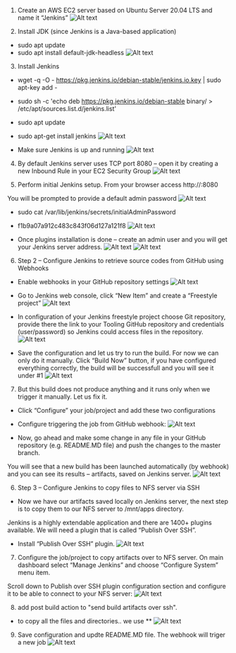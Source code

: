 1. Create an AWS EC2 server based on Ubuntu Server 20.04 LTS and name it “Jenkins”
   ![Alt text](images/9.1.PNG)

2. Install JDK (since Jenkins is a Java-based application)

- sudo apt update
- sudo apt install default-jdk-headless
  ![Alt text](images/9.2.PNG)

3. Install Jenkins

- wget -q -O - https://pkg.jenkins.io/debian-stable/jenkins.io.key | sudo apt-key add -
- sudo sh -c 'echo deb https://pkg.jenkins.io/debian-stable binary/ > \
   /etc/apt/sources.list.d/jenkins.list'
- sudo apt update
- sudo apt-get install jenkins
  ![Alt text](images/9.3.PNG)

- Make sure Jenkins is up and running
  ![Alt text](images/9.4.PNG)

4. By default Jenkins server uses TCP port 8080 – open it by creating a new Inbound Rule in your EC2 Security Group
   ![Alt text](images/9.5.PNG)

5. Perform initial Jenkins setup.
   From your browser access http://<Jenkins-Server-Public-IP-Address-or-Public-DNS-Name>:8080

You will be prompted to provide a default admin password
![Alt text](images/9.6.PNG)

- sudo cat /var/lib/jenkins/secrets/initialAdminPassword
- f1b9a07a912c483c843f06d127a121f8
  ![Alt text](images/9.7.PNG)

- Once plugins installation is done – create an admin user and you will get your Jenkins server address.
  ![Alt text](images/9.8.PNG)
  ![Alt text](images/9.9.PNG)

6.  Step 2 – Configure Jenkins to retrieve source codes from GitHub using Webhooks

- Enable webhooks in your GitHub repository settings
  ![Alt text](images/9.10.PNG)

- Go to Jenkins web console, click “New Item” and create a “Freestyle project”
  ![Alt text](images/9.11.PNG)

- In configuration of your Jenkins freestyle project choose Git repository, provide there the link to your Tooling GitHub repository and credentials (user/password) so Jenkins could access files in the repository.
  ![Alt text](images/9.12.PNG)

- Save the configuration and let us try to run the build. For now we can only do it manually.
  Click “Build Now” button, if you have configured everything correctly, the build will be successfull and you will see it under #1
  ![Alt text](images/9.13.PNG)

7. But this build does not produce anything and it runs only when we trigger it manually. Let us fix it.

- Click “Configure” your job/project and add these two configurations
- Configure triggering the job from GitHub webhook:
  ![Alt text](images/9.14.PNG)

- Now, go ahead and make some change in any file in your GitHub repository (e.g. README.MD file) and push the changes to the master branch.

You will see that a new build has been launched automatically (by webhook) and you can see its results – artifacts, saved on Jenkins server.
![Alt text](images/9.15.PNG)

6. Step 3 – Configure Jenkins to copy files to NFS server via SSH

- Now we have our artifacts saved locally on Jenkins server, the next step is to copy them to our NFS server to /mnt/apps directory.

Jenkins is a highly extendable application and there are 1400+ plugins available. We will need a plugin that is called “Publish Over SSH”.

- Install “Publish Over SSH” plugin.
  ![Alt text](images/9.16.PNG)

7. Configure the job/project to copy artifacts over to NFS server.
   On main dashboard select “Manage Jenkins” and choose “Configure System” menu item.

Scroll down to Publish over SSH plugin configuration section and configure it to be able to connect to your NFS server:
![Alt text](images/9.17.jpg)

8. add post build action to "send build artifacts over ssh".

- to copy all the files and directories.. we use \*\*
  ![Alt text](images/9.18.jpg)

9. Save configuration and updte README.MD file. The webhook will triger a new job
   ![Alt text](images/9.19.jpg)
